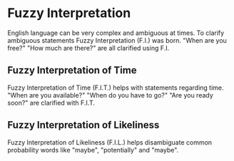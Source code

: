 # Fuzzy Interpretation

English language can be very complex and ambiguous at times. To clarify ambiguous statements Fuzzy Interpretation \(F.I.\) was born. "When are you free?" "How much are there?" are all clarified using F.I.

## Fuzzy Interpretation of Time

Fuzzy Interpretation of Time \(F.I.T.\) helps with statements regarding time. "When are you available?" "When do you have to go?" "Are you ready soon?" are clarified with F.I.T.

## Fuzzy Interpretation of Likeliness

Fuzzy Interpretation of Likeliness \(F.I.L.\) helps disambiguate common probability words like "maybe", "potentially" and "maybe".

